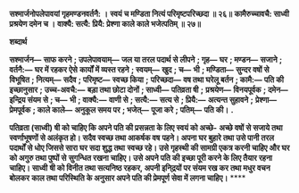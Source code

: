 **सश्मार्जनोपलेपावयां गृहमण्डनवर्तनै: ।** **स्वयं च मण्डिता नित्यं परिमृष्टपरिच्छदा ॥ २६॥** **कामैरुच्चावचै: साध्वी प्रश्रयेण दमेन च ।** **वाक्यै: सत्यै: प्रियै: प्रेश्णा काले काले भजेत्पतिम् ॥ २७॥** 

**शब्दार्थ** 

**सश्मार्जन—** **साफ करने** **; उपलेपावयाम्—** **जल या तरल पदार्थ से लीपने** **; गृह—** **घर** **; मण्डन—** **सजाने** **; वर्तनै:—** **घर में रहकर ऐसे** **कार्यों में व्यस्त रहने** **; स्वयम्—** **खुद** **; च—** **भी** **; मण्डिता—** **सुन्दर वषों से विभूषित** **; नित्यम्—** **सदैव** **; परिमृष्ट—** **स्वच्छ किया** **;** **परिच्छदा—** **वष तथा घरेलू बर्तन** **; कामै:—** **पति की इच्छानुसार** **; उच्च-अवचै:—** **बड़ा तथा छोटा दोनों** **; साध्वी—** **पतिव्रता षी** **;** **प्रश्रयेण—** **विनयपूर्वक** **; दमेन—** **इन्द्रिय संयम से** **; च—** **भी** **; वाक्यै:—** **वाणी से** **; सत्यै:—** **सत्य से** **; प्रियै:—** **अत्यन्त सुहावने** **;** **प्रेश्णा—** **प्रेमपूर्वक** **; काले काले—** **अनुकूल समय पर** **; भजेत्—** **पूजा करे** **; पतिम्—** **पति की।** **.** 

**पतिव्रता (साध्वी) षी को चाहिए कि अपने पति की प्रसन्नता के लिए स्वयं को अच्छे-** **अच्छे वषों से सजाये तथा स्वर्णाभूषणों से अलंकृत हो। सदैव स्वच्छ तथा आकर्षक वष** **पहने। अपना घर बुहारे तथा उसे पानी तरल पदार्थों से धोए जिससे सारा घर सदा शुद्ध तथा** **स्वच्छ रहे। उसे गृहस्थी की सामग्री एकत्र करनी चाहिए और घर को अगुरु तथा पुष्पों से** **सुगन्धित रखना चाहिए। उसे अपने पति की इच्छा पूरी करने के लिए तैयार रहना चाहिए। साध्वी** **षी को विनीत तथा सत्यनिष्ठ रहकर, अपनी इनि्द्रयों पर संयम रख कर तथा मधुर वचन बोलकर** **काल तथा परिस्थिति के अनुसार अपने पति की प्रेमपूर्ण सेवा में लगना चाहिए।** **** 